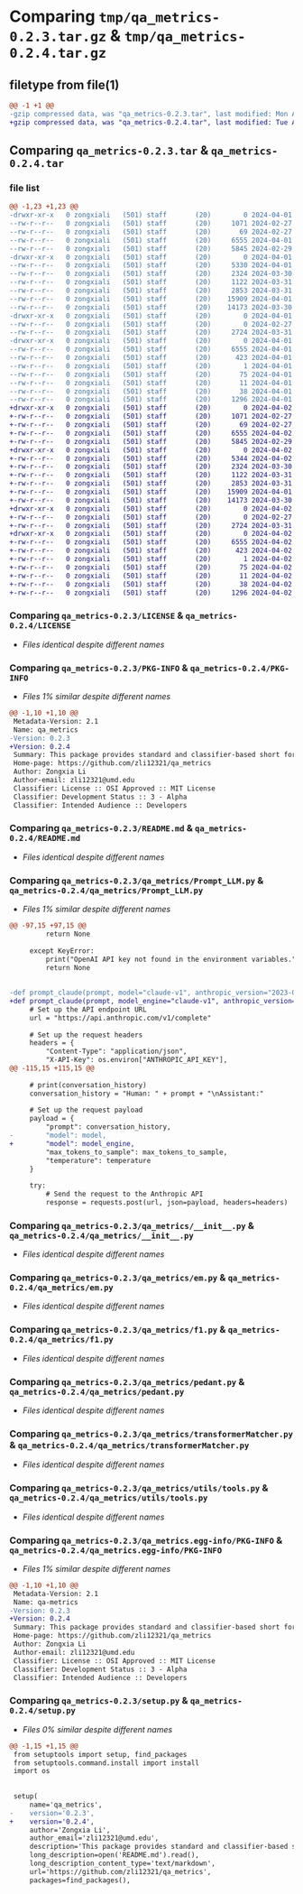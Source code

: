 # Comparing `tmp/qa_metrics-0.2.3.tar.gz` & `tmp/qa_metrics-0.2.4.tar.gz`

## filetype from file(1)

```diff
@@ -1 +1 @@
-gzip compressed data, was "qa_metrics-0.2.3.tar", last modified: Mon Apr  1 23:54:45 2024, max compression
+gzip compressed data, was "qa_metrics-0.2.4.tar", last modified: Tue Apr  2 00:09:16 2024, max compression
```

## Comparing `qa_metrics-0.2.3.tar` & `qa_metrics-0.2.4.tar`

### file list

```diff
@@ -1,23 +1,23 @@
-drwxr-xr-x   0 zongxiali   (501) staff       (20)        0 2024-04-01 23:54:45.676061 qa_metrics-0.2.3/
--rw-r--r--   0 zongxiali   (501) staff       (20)     1071 2024-02-27 04:41:04.000000 qa_metrics-0.2.3/LICENSE
--rw-r--r--   0 zongxiali   (501) staff       (20)       69 2024-02-27 04:41:04.000000 qa_metrics-0.2.3/MANIFEST.in
--rw-r--r--   0 zongxiali   (501) staff       (20)     6555 2024-04-01 23:54:45.675554 qa_metrics-0.2.3/PKG-INFO
--rw-r--r--   0 zongxiali   (501) staff       (20)     5845 2024-02-29 04:35:20.000000 qa_metrics-0.2.3/README.md
-drwxr-xr-x   0 zongxiali   (501) staff       (20)        0 2024-04-01 23:54:45.669437 qa_metrics-0.2.3/qa_metrics/
--rw-r--r--   0 zongxiali   (501) staff       (20)     5330 2024-04-01 23:46:22.000000 qa_metrics-0.2.3/qa_metrics/Prompt_LLM.py
--rw-r--r--   0 zongxiali   (501) staff       (20)     2324 2024-03-30 03:21:43.000000 qa_metrics-0.2.3/qa_metrics/__init__.py
--rw-r--r--   0 zongxiali   (501) staff       (20)     1122 2024-03-31 05:04:42.000000 qa_metrics-0.2.3/qa_metrics/em.py
--rw-r--r--   0 zongxiali   (501) staff       (20)     2853 2024-03-31 04:14:56.000000 qa_metrics-0.2.3/qa_metrics/f1.py
--rw-r--r--   0 zongxiali   (501) staff       (20)    15909 2024-04-01 21:03:35.000000 qa_metrics-0.2.3/qa_metrics/pedant.py
--rw-r--r--   0 zongxiali   (501) staff       (20)    14173 2024-03-30 17:42:06.000000 qa_metrics-0.2.3/qa_metrics/transformerMatcher.py
-drwxr-xr-x   0 zongxiali   (501) staff       (20)        0 2024-04-01 23:54:45.674056 qa_metrics-0.2.3/qa_metrics/utils/
--rw-r--r--   0 zongxiali   (501) staff       (20)        0 2024-02-27 04:41:04.000000 qa_metrics-0.2.3/qa_metrics/utils/__init__.py
--rw-r--r--   0 zongxiali   (501) staff       (20)     2724 2024-03-31 04:49:31.000000 qa_metrics-0.2.3/qa_metrics/utils/tools.py
-drwxr-xr-x   0 zongxiali   (501) staff       (20)        0 2024-04-01 23:54:45.673007 qa_metrics-0.2.3/qa_metrics.egg-info/
--rw-r--r--   0 zongxiali   (501) staff       (20)     6555 2024-04-01 23:54:45.000000 qa_metrics-0.2.3/qa_metrics.egg-info/PKG-INFO
--rw-r--r--   0 zongxiali   (501) staff       (20)      423 2024-04-01 23:54:45.000000 qa_metrics-0.2.3/qa_metrics.egg-info/SOURCES.txt
--rw-r--r--   0 zongxiali   (501) staff       (20)        1 2024-04-01 23:54:45.000000 qa_metrics-0.2.3/qa_metrics.egg-info/dependency_links.txt
--rw-r--r--   0 zongxiali   (501) staff       (20)       75 2024-04-01 23:54:45.000000 qa_metrics-0.2.3/qa_metrics.egg-info/requires.txt
--rw-r--r--   0 zongxiali   (501) staff       (20)       11 2024-04-01 23:54:45.000000 qa_metrics-0.2.3/qa_metrics.egg-info/top_level.txt
--rw-r--r--   0 zongxiali   (501) staff       (20)       38 2024-04-01 23:54:45.676274 qa_metrics-0.2.3/setup.cfg
--rw-r--r--   0 zongxiali   (501) staff       (20)     1296 2024-04-01 23:54:37.000000 qa_metrics-0.2.3/setup.py
+drwxr-xr-x   0 zongxiali   (501) staff       (20)        0 2024-04-02 00:09:16.882462 qa_metrics-0.2.4/
+-rw-r--r--   0 zongxiali   (501) staff       (20)     1071 2024-02-27 04:41:04.000000 qa_metrics-0.2.4/LICENSE
+-rw-r--r--   0 zongxiali   (501) staff       (20)       69 2024-02-27 04:41:04.000000 qa_metrics-0.2.4/MANIFEST.in
+-rw-r--r--   0 zongxiali   (501) staff       (20)     6555 2024-04-02 00:09:16.882054 qa_metrics-0.2.4/PKG-INFO
+-rw-r--r--   0 zongxiali   (501) staff       (20)     5845 2024-02-29 04:35:20.000000 qa_metrics-0.2.4/README.md
+drwxr-xr-x   0 zongxiali   (501) staff       (20)        0 2024-04-02 00:09:16.877846 qa_metrics-0.2.4/qa_metrics/
+-rw-r--r--   0 zongxiali   (501) staff       (20)     5344 2024-04-02 00:07:53.000000 qa_metrics-0.2.4/qa_metrics/Prompt_LLM.py
+-rw-r--r--   0 zongxiali   (501) staff       (20)     2324 2024-03-30 03:21:43.000000 qa_metrics-0.2.4/qa_metrics/__init__.py
+-rw-r--r--   0 zongxiali   (501) staff       (20)     1122 2024-03-31 05:04:42.000000 qa_metrics-0.2.4/qa_metrics/em.py
+-rw-r--r--   0 zongxiali   (501) staff       (20)     2853 2024-03-31 04:14:56.000000 qa_metrics-0.2.4/qa_metrics/f1.py
+-rw-r--r--   0 zongxiali   (501) staff       (20)    15909 2024-04-01 21:03:35.000000 qa_metrics-0.2.4/qa_metrics/pedant.py
+-rw-r--r--   0 zongxiali   (501) staff       (20)    14173 2024-03-30 17:42:06.000000 qa_metrics-0.2.4/qa_metrics/transformerMatcher.py
+drwxr-xr-x   0 zongxiali   (501) staff       (20)        0 2024-04-02 00:09:16.880987 qa_metrics-0.2.4/qa_metrics/utils/
+-rw-r--r--   0 zongxiali   (501) staff       (20)        0 2024-02-27 04:41:04.000000 qa_metrics-0.2.4/qa_metrics/utils/__init__.py
+-rw-r--r--   0 zongxiali   (501) staff       (20)     2724 2024-03-31 04:49:31.000000 qa_metrics-0.2.4/qa_metrics/utils/tools.py
+drwxr-xr-x   0 zongxiali   (501) staff       (20)        0 2024-04-02 00:09:16.880402 qa_metrics-0.2.4/qa_metrics.egg-info/
+-rw-r--r--   0 zongxiali   (501) staff       (20)     6555 2024-04-02 00:09:16.000000 qa_metrics-0.2.4/qa_metrics.egg-info/PKG-INFO
+-rw-r--r--   0 zongxiali   (501) staff       (20)      423 2024-04-02 00:09:16.000000 qa_metrics-0.2.4/qa_metrics.egg-info/SOURCES.txt
+-rw-r--r--   0 zongxiali   (501) staff       (20)        1 2024-04-02 00:09:16.000000 qa_metrics-0.2.4/qa_metrics.egg-info/dependency_links.txt
+-rw-r--r--   0 zongxiali   (501) staff       (20)       75 2024-04-02 00:09:16.000000 qa_metrics-0.2.4/qa_metrics.egg-info/requires.txt
+-rw-r--r--   0 zongxiali   (501) staff       (20)       11 2024-04-02 00:09:16.000000 qa_metrics-0.2.4/qa_metrics.egg-info/top_level.txt
+-rw-r--r--   0 zongxiali   (501) staff       (20)       38 2024-04-02 00:09:16.882590 qa_metrics-0.2.4/setup.cfg
+-rw-r--r--   0 zongxiali   (501) staff       (20)     1296 2024-04-02 00:07:57.000000 qa_metrics-0.2.4/setup.py
```

### Comparing `qa_metrics-0.2.3/LICENSE` & `qa_metrics-0.2.4/LICENSE`

 * *Files identical despite different names*

### Comparing `qa_metrics-0.2.3/PKG-INFO` & `qa_metrics-0.2.4/PKG-INFO`

 * *Files 1% similar despite different names*

```diff
@@ -1,10 +1,10 @@
 Metadata-Version: 2.1
 Name: qa_metrics
-Version: 0.2.3
+Version: 0.2.4
 Summary: This package provides standard and classifier-based short form QA evaluation methods
 Home-page: https://github.com/zli12321/qa_metrics
 Author: Zongxia Li
 Author-email: zli12321@umd.edu
 Classifier: License :: OSI Approved :: MIT License
 Classifier: Development Status :: 3 - Alpha
 Classifier: Intended Audience :: Developers
```

### Comparing `qa_metrics-0.2.3/README.md` & `qa_metrics-0.2.4/README.md`

 * *Files identical despite different names*

### Comparing `qa_metrics-0.2.3/qa_metrics/Prompt_LLM.py` & `qa_metrics-0.2.4/qa_metrics/Prompt_LLM.py`

 * *Files 1% similar despite different names*

```diff
@@ -97,15 +97,15 @@
         return None
 
     except KeyError:
         print("OpenAI API key not found in the environment variables.")
         return None
     
 
-def prompt_claude(prompt, model="claude-v1", anthropic_version="2023-06-01", max_tokens_to_sample=100, temperature=0.7):
+def prompt_claude(prompt, model_engine="claude-v1", anthropic_version="2023-06-01", max_tokens_to_sample=100, temperature=0.7):
     # Set up the API endpoint URL
     url = "https://api.anthropic.com/v1/complete"
 
     # Set up the request headers
     headers = {
         "Content-Type": "application/json",
         "X-API-Key": os.environ["ANTHROPIC_API_KEY"],
@@ -115,15 +115,15 @@
 
     # print(conversation_history)
     conversation_history = "Human: " + prompt + "\nAssistant:"
 
     # Set up the request payload
     payload = {
         "prompt": conversation_history,
-        "model": model,
+        "model": model_engine,
         "max_tokens_to_sample": max_tokens_to_sample,
         "temperature": temperature
     }
 
     try:
         # Send the request to the Anthropic API
         response = requests.post(url, json=payload, headers=headers)
```

### Comparing `qa_metrics-0.2.3/qa_metrics/__init__.py` & `qa_metrics-0.2.4/qa_metrics/__init__.py`

 * *Files identical despite different names*

### Comparing `qa_metrics-0.2.3/qa_metrics/em.py` & `qa_metrics-0.2.4/qa_metrics/em.py`

 * *Files identical despite different names*

### Comparing `qa_metrics-0.2.3/qa_metrics/f1.py` & `qa_metrics-0.2.4/qa_metrics/f1.py`

 * *Files identical despite different names*

### Comparing `qa_metrics-0.2.3/qa_metrics/pedant.py` & `qa_metrics-0.2.4/qa_metrics/pedant.py`

 * *Files identical despite different names*

### Comparing `qa_metrics-0.2.3/qa_metrics/transformerMatcher.py` & `qa_metrics-0.2.4/qa_metrics/transformerMatcher.py`

 * *Files identical despite different names*

### Comparing `qa_metrics-0.2.3/qa_metrics/utils/tools.py` & `qa_metrics-0.2.4/qa_metrics/utils/tools.py`

 * *Files identical despite different names*

### Comparing `qa_metrics-0.2.3/qa_metrics.egg-info/PKG-INFO` & `qa_metrics-0.2.4/qa_metrics.egg-info/PKG-INFO`

 * *Files 1% similar despite different names*

```diff
@@ -1,10 +1,10 @@
 Metadata-Version: 2.1
 Name: qa-metrics
-Version: 0.2.3
+Version: 0.2.4
 Summary: This package provides standard and classifier-based short form QA evaluation methods
 Home-page: https://github.com/zli12321/qa_metrics
 Author: Zongxia Li
 Author-email: zli12321@umd.edu
 Classifier: License :: OSI Approved :: MIT License
 Classifier: Development Status :: 3 - Alpha
 Classifier: Intended Audience :: Developers
```

### Comparing `qa_metrics-0.2.3/setup.py` & `qa_metrics-0.2.4/setup.py`

 * *Files 0% similar despite different names*

```diff
@@ -1,15 +1,15 @@
 from setuptools import setup, find_packages
 from setuptools.command.install import install
 import os
 
 
 setup(
     name='qa_metrics',
-    version='0.2.3',
+    version='0.2.4',
     author='Zongxia Li',
     author_email='zli12321@umd.edu',
     description='This package provides standard and classifier-based short form QA evaluation methods',
     long_description=open('README.md').read(),
     long_description_content_type='text/markdown',
     url='https://github.com/zli12321/qa_metrics',
     packages=find_packages(),
```

